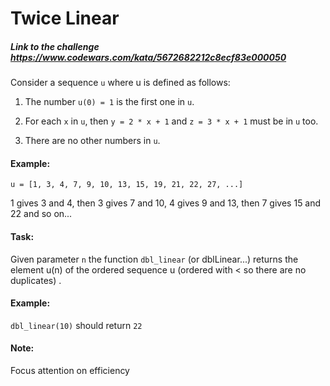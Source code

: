 # Twice Linear

##### Link to the challenge https://www.codewars.com/kata/5672682212c8ecf83e000050


Consider a sequence `u` where u is defined as follows:

1. The number `u(0) = 1` is the first one in `u`.

2. For each `x` in `u`, then `y = 2 * x + 1` and `z = 3 * x + 1` must be in `u` too.

3. There are no other numbers in `u`.

#### Example:
`u = [1, 3, 4, 7, 9, 10, 13, 15, 19, 21, 22, 27, ...]`

1 gives 3 and 4, then 3 gives 7 and 10, 4 gives 9 and 13, then 7 gives 15 and 22 and so on...

#### Task:
Given parameter `n` the function `dbl_linear` (or dblLinear...) returns the element u(n) of the ordered sequence u (ordered with < so there are no duplicates) .

#### Example:
`dbl_linear(10)` should return `22`

#### Note:
Focus attention on efficiency
